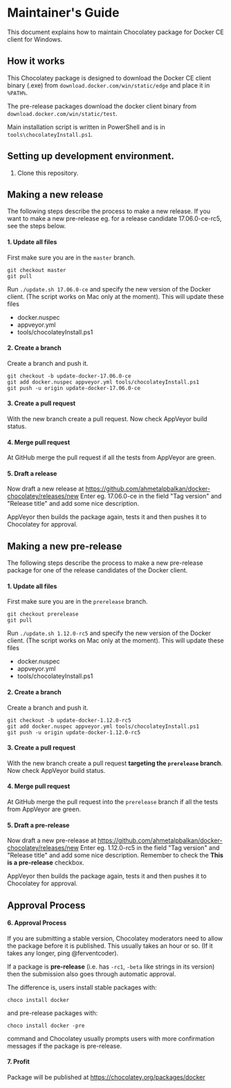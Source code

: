 # Maintainer's Guide

This document explains how to maintain Chocolatey package
for Docker CE client for Windows.

## How it works

This Chocolatey package is designed to download the Docker CE
client binary (.exe) from `download.docker.com/win/static/edge` and place it
in `%PATH%`.

The pre-release packages download the docker client binary from `download.docker.com/win/static/test`.

Main installation script is written in PowerShell and is in
`tools\chocolateyInstall.ps1`.

## Setting up development environment.

1. Clone this repository.

## Making a new release

The following steps describe the process to make a new release. If you want
to make a new pre-release eg. for a release candidate 17.06.0-ce-rc5, see the steps below.

#### 1. Update all files

First make sure you are in the `master` branch.

    git checkout master
    git pull

Run `./update.sh 17.06.0-ce` and specify the new version of the Docker client. (The script works on Mac only at the moment).
This will update these files
  * docker.nuspec
  * appveyor.yml
  * tools/chocolateyInstall.ps1

#### 2. Create a branch

Create a branch and push it.

    git checkout -b update-docker-17.06.0-ce
    git add docker.nuspec appveyor.yml tools/chocolateyInstall.ps1
    git push -u origin update-docker-17.06.0-ce

#### 3. Create a pull request

With the new branch create a pull request. Now check AppVeyor build status.

#### 4. Merge pull request

At GitHub merge the pull request if all the tests from AppVeyor are green.

#### 5. Draft a release

Now draft a new release at https://github.com/ahmetalpbalkan/docker-chocolatey/releases/new
Enter eg. 17.06.0-ce in the field "Tag version" and "Release title" and add some nice description.

AppVeyor then builds the package again, tests it and then pushes it to Chocolatey for approval.

## Making a new pre-release

The following steps describe the process to make a new pre-release package
for one of the release candidates of the Docker client.

#### 1. Update all files

First make sure you are in the `prerelease` branch.

    git checkout prerelease
    git pull

Run `./update.sh 1.12.0-rc5` and specify the new version of the Docker client. (The script works on Mac only at the moment).
This will update these files
  * docker.nuspec
  * appveyor.yml
  * tools/chocolateyInstall.ps1

#### 2. Create a branch

Create a branch and push it.

    git checkout -b update-docker-1.12.0-rc5
    git add docker.nuspec appveyor.yml tools/chocolateyInstall.ps1
    git push -u origin update-docker-1.12.0-rc5

#### 3. Create a pull request

With the new branch create a pull request **targeting the `prerelease` branch**.
Now check AppVeyor build status.

#### 4. Merge pull request

At GitHub merge the pull request into the `prerelease` branch if all the tests
from AppVeyor are green.

#### 5. Draft a pre-release

Now draft a new pre-release at https://github.com/ahmetalpbalkan/docker-chocolatey/releases/new
Enter eg. 1.12.0-rc5 in the field "Tag version" and "Release title" and add some nice description.
Remember to check the **This is a pre-release** checkbox.

AppVeyor then builds the package again, tests it and then pushes it to Chocolatey for approval.

## Approval Process

#### 6. Approval Process

If you are submitting a stable version, Chocolatey moderators need to
allow the package before it is published. This usually takes an hour or
so. (If it takes any longer, ping @ferventcoder).

If a package is **pre-release** (i.e. has `-rc1`, `-beta` like strings
in its version) then the submission also goes through automatic approval.

The difference is, users install stable packages with:

    choco install docker

and pre-release packages with:

    choco install docker -pre

command and Chocolatey usually prompts users with more confirmation
messages if the package is pre-release.

#### 7. Profit

Package will be published at https://chocolatey.org/packages/docker
